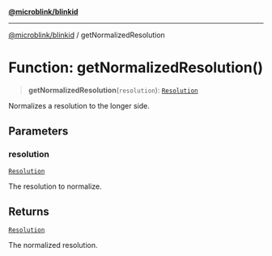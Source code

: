 [**@microblink/blinkid**](../README.md)

***

[@microblink/blinkid](../README.md) / getNormalizedResolution

# Function: getNormalizedResolution()

> **getNormalizedResolution**(`resolution`): [`Resolution`](../type-aliases/Resolution.md)

Normalizes a resolution to the longer side.

## Parameters

### resolution

[`Resolution`](../type-aliases/Resolution.md)

The resolution to normalize.

## Returns

[`Resolution`](../type-aliases/Resolution.md)

The normalized resolution.

